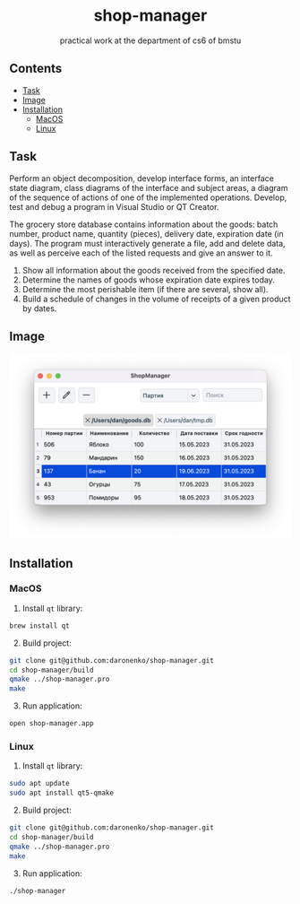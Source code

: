 <div align="center">

# shop-manager

practical work at the department of cs6 of bmstu

</div>

## Contents

* [Task](#task)
* [Image](#image)
* [Installation](#installation)
    * [MacOS](#macos-installation)
    * [Linux](#linux-installation)

## Task <a name="task"></a>

Perform an object decomposition, develop interface forms, an interface state
diagram, class diagrams of the interface and subject areas, a diagram
of the sequence of actions of one of the implemented operations. Develop, test
and debug a program in Visual Studio or QT Creator.

The grocery store database contains information about the goods: batch number,
product name, quantity (pieces), delivery date, expiration date (in days).
The program must interactively generate a file, add and delete data, as well
as perceive each of the listed requests and give an answer to it.

1. Show all information about the goods received from the specified date.
1. Determine the names of goods whose expiration date expires today.
1. Determine the most perishable item (if there are several, show all).
1. Build a schedule of changes in the volume of receipts of a given product
by dates.

## Image <a name="image"></a>

![Main Window](img/main_window.png)

## Installation <a name="installation"></a>

### MacOS <a name="macos-installation"></a>

1. Install `qt` library:

```sh
brew install qt
```

2. Build project:

```sh
git clone git@github.com:daronenko/shop-manager.git
cd shop-manager/build
qmake ../shop-manager.pro
make
```

3. Run application:

```sh
open shop-manager.app
```

### Linux <a name="linux-installation"></a>

1. Install `qt` library:

```sh
sudo apt update
sudo apt install qt5-qmake
```

2. Build project:

```sh
git clone git@github.com:daronenko/shop-manager.git
cd shop-manager/build
qmake ../shop-manager.pro
make
```

3. Run application:

```sh
./shop-manager
```

